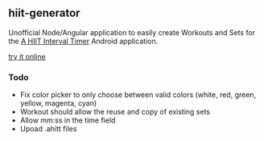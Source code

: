 ## hiit-generator

Unofficial Node/Angular application to easily create Workouts and Sets for the [A HIIT Interval Timer](https://play.google.com/store/apps/details?id=com.pimpimmobile.atimer) Android application.

[try it online](http://hiit.briac.net/)

### Todo

* Fix color picker to only choose between valid colors (white, red, green, yellow, magenta, cyan)
* Workout should allow the reuse and copy of existing sets
* Allow mm:ss in the time field
* Upoad .ahitt files

